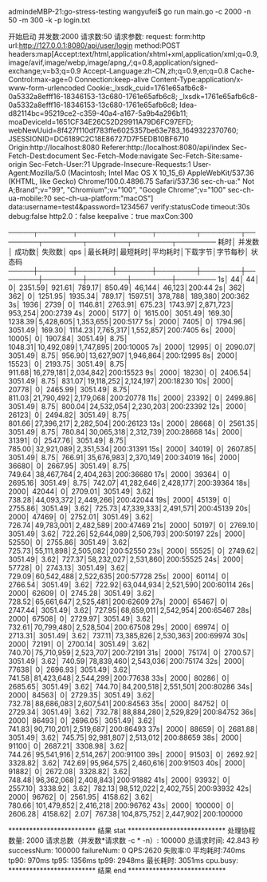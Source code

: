 admindeMBP-21:go-stress-testing wangyufei$ go run main.go -c 2000 -n 50 -m 300 -k -p login.txt

 开始启动  并发数:2000 请求数:50 请求参数: 
request:
 form:http 
 url:http://127.0.0.1:8080/api/user/login 
 method:POST 
 headers:map[Accept:text/html,application/xhtml+xml,application/xml;q=0.9,image/avif,image/webp,image/apng,*/*;q=0.8,application/signed-exchange;v=b3;q=0.9 Accept-Language:zh-CN,zh;q=0.9,en;q=0.8 Cache-Control:max-age=0 Connection:keep-alive Content-Type:application/x-www-form-urlencoded Cookie:_lxsdk_cuid=1761e65afb6c8-0a5332a8efff16-18346153-13c680-1761e65afb6c8; _lxsdk=1761e65afb6c8-0a5332a8efff16-18346153-13c680-1761e65afb6c8; Idea-d82114bc=95219ce2-c359-40a4-a167-5a9b4a296b11; moaDeviceId=1651CF34E26C52D29911A79D6FC97EFD; webNewUuid=8f427f110df783ffe6025357be63e783_1649322370760; JSESSIONID=DC6189C2C18E86727D7F5EDB10BF6710 Origin:http://localhost:8080 Referer:http://localhost:8080/api/index Sec-Fetch-Dest:document Sec-Fetch-Mode:navigate Sec-Fetch-Site:same-origin Sec-Fetch-User:?1 Upgrade-Insecure-Requests:1 User-Agent:Mozilla/5.0 (Macintosh; Intel Mac OS X 10_15_6) AppleWebKit/537.36 (KHTML, like Gecko) Chrome/100.0.4896.75 Safari/537.36 sec-ch-ua:" Not A;Brand";v="99", "Chromium";v="100", "Google Chrome";v="100" sec-ch-ua-mobile:?0 sec-ch-ua-platform:"macOS"] 
 data:username=test4&password=1234567 
 verify:statusCode 
 timeout:30s 
 debug:false 
 http2.0：false 
 keepalive：true 
 maxCon:300 


─────┬───────┬───────┬───────┬────────┬────────┬────────┬────────┬────────┬────────┬────────
 耗时│ 并发数│ 成功数│ 失败数│   qps  │最长耗时│最短耗时│平均耗时│下载字节│字节每秒│ 状态码
─────┼───────┼───────┼───────┼────────┼────────┼────────┼────────┼────────┼────────┼────────
   1s│     44│     44│      0│ 2351.59│  921.61│  789.17│  850.49│  46,144│  46,123│200:44
   2s│    362│    362│      0│ 1251.95│ 1935.34│  789.17│ 1597.51│ 378,788│ 189,380│200:362
   3s│   1936│   2739│      0│ 1146.81│ 2763.91│  675.23│ 1743.97│2,871,723│ 953,254│200:2739
   4s│   2000│   5177│      0│ 1615.00│ 3051.49│  169.30│ 1238.39│5,428,605│1,353,655│200:5177
   5s│   2000│   7405│      0│ 1794.96│ 3051.49│  169.30│ 1114.23│7,765,317│1,552,857│200:7405
   6s│   2000│  10005│      0│ 1907.84│ 3051.49│    8.75│ 1048.31│10,492,089│1,747,895│200:10005
   7s│   2000│  12995│      0│ 2090.07│ 3051.49│    8.75│  956.90│13,627,907│1,946,864│200:12995
   8s│   2000│  15523│      0│ 2193.75│ 3051.49│    8.75│  911.68│16,279,181│2,034,842│200:15523
   9s│   2000│  18230│      0│ 2406.54│ 3051.49│    8.75│  831.07│19,118,252│2,124,197│200:18230
  10s│   2000│  20778│      0│ 2465.99│ 3051.49│    8.75│  811.03│21,790,492│2,179,068│200:20778
  11s│   2000│  23392│      0│ 2499.86│ 3051.49│    8.75│  800.04│24,532,054│2,230,203│200:23392
  12s│   2000│  26123│      0│ 2494.82│ 3051.49│    8.75│  801.66│27,396,217│2,282,504│200:26123
  13s│   2000│  28668│      0│ 2561.35│ 3051.49│    8.75│  780.84│30,065,318│2,312,739│200:28668
  14s│   2000│  31391│      0│ 2547.76│ 3051.49│    8.75│  785.00│32,921,089│2,351,534│200:31391
  15s│   2000│  34019│      0│ 2607.85│ 3051.49│    8.75│  766.91│35,676,983│2,370,149│200:34019
  16s│   2000│  36680│      0│ 2667.95│ 3051.49│    8.75│  749.64│38,467,764│2,404,263│200:36680
  17s│   2000│  39364│      0│ 2695.16│ 3051.49│    8.75│  742.07│41,282,646│2,428,177│200:39364
  18s│   2000│  42044│      0│ 2709.01│ 3051.49│    3.62│  738.28│44,093,372│2,449,266│200:42044
  19s│   2000│  45139│      0│ 2755.86│ 3051.49│    3.62│  725.73│47,339,333│2,491,571│200:45139
  20s│   2000│  47469│      0│ 2752.01│ 3051.49│    3.62│  726.74│49,783,001│2,482,589│200:47469
  21s│   2000│  50197│      0│ 2769.10│ 3051.49│    3.62│  722.26│52,644,089│2,506,793│200:50197
  22s│   2000│  52550│      0│ 2755.86│ 3051.49│    3.62│  725.73│55,111,898│2,505,082│200:52550
  23s│   2000│  55525│      0│ 2749.62│ 3051.49│    3.62│  727.37│58,232,027│2,531,860│200:55525
  24s│   2000│  57728│      0│ 2743.13│ 3051.49│    3.62│  729.09│60,542,488│2,522,635│200:57728
  25s│   2000│  60114│      0│ 2766.54│ 3051.49│    3.62│  722.92│63,044,934│2,521,590│200:60114
  26s│   2000│  62609│      0│ 2745.28│ 3051.49│    3.62│  728.52│65,661,647│2,525,481│200:62609
  27s│   2000│  65467│      0│ 2747.44│ 3051.49│    3.62│  727.95│68,659,011│2,542,954│200:65467
  28s│   2000│  67508│      0│ 2729.97│ 3051.49│    3.62│  732.61│70,799,480│2,528,504│200:67508
  29s│   2000│  69974│      0│ 2713.31│ 3051.49│    3.62│  737.11│73,385,826│2,530,363│200:69974
  30s│   2000│  72191│      0│ 2700.14│ 3051.49│    3.62│  740.70│75,710,959│2,523,707│200:72191
  31s│   2000│  75174│      0│ 2700.57│ 3051.49│    3.62│  740.59│78,839,460│2,543,036│200:75174
  32s│   2000│  77638│      0│ 2696.93│ 3051.49│    3.62│  741.58│81,423,648│2,544,299│200:77638
  33s│   2000│  80286│      0│ 2685.65│ 3051.49│    3.62│  744.70│84,200,518│2,551,501│200:80286
  34s│   2000│  84563│      0│ 2729.35│ 3051.49│    3.62│  732.78│88,686,083│2,607,541│200:84563
  35s│   2000│  84752│      0│ 2729.34│ 3051.49│    3.62│  732.78│88,884,280│2,529,829│200:84752
  36s│   2000│  86493│      0│ 2696.05│ 3051.49│    3.62│  741.83│90,710,201│2,519,687│200:86493
  37s│   2000│  88659│      0│ 2681.88│ 3051.49│    3.62│  745.75│92,981,807│2,513,012│200:88659
  38s│   2000│  91100│      0│ 2687.21│ 3308.98│    3.62│  744.26│95,541,916│2,514,267│200:91100
  39s│   2000│  91503│      0│ 2692.92│ 3328.82│    3.62│  742.69│95,964,575│2,460,616│200:91503
  40s│   2000│  91882│      0│ 2672.08│ 3328.82│    3.62│  748.48│96,362,068│2,408,843│200:91882
  41s│   2000│  93932│      0│ 2557.10│ 3338.92│    3.62│  782.13│98,512,022│2,402,755│200:93932
  42s│   2000│  96762│      0│ 2561.95│ 4158.62│    3.62│  780.66│101,479,852│2,416,218│200:96762
  43s│   2000│ 100000│      0│ 2606.28│ 4158.62│    2.07│  767.38│104,875,752│2,447,902│200:100000


*************************  结果 stat  ****************************
处理协程数量: 2000
请求总数（并发数*请求数 -c * -n）: 100000 总请求时间: 42.843 秒 successNum: 100000 failureNum: 0
QPS:2620
失败率:0
平均耗时:740ms
tp90: 970ms
tp95: 1356ms
tp99: 2948ms
最长耗时: 3051ms
cpu.busy: 
*************************  结果 end   ****************************